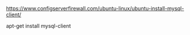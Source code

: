 https://www.configserverfirewall.com/ubuntu-linux/ubuntu-install-mysql-client/

apt-get install mysql-client